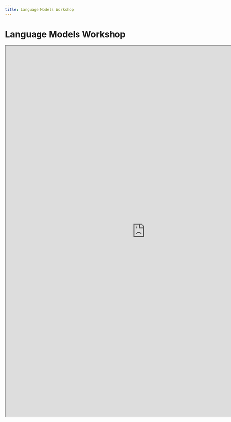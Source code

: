 ```yaml
---
title: Language Models Workshop
---
```


# Language Models Workshop

<iframe src="https://nbviewer.jupyter.org/github/pantelis-nlp/tutorial-nlp-notebooks/blob/main/rnn_language_model.ipynb" width="900" height="1200"></iframe>
